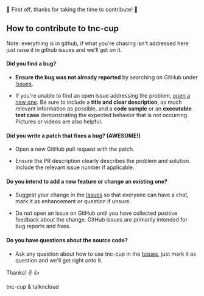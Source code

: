 :metal: First off, thanks for taking the time to contribute! :muscle:

## How to contribute to tnc-cup

Note: everything is in github, if what you're chasing isn't addressed here just raise it in github issues and we'll get on it.

#### **Did you find a bug?**

* **Ensure the bug was not already reported** by searching on GitHub under [Issues](https://github.com/talkncloud/tnc-cup-client/issues).

* If you're unable to find an open issue addressing the problem, [open a new one](https://github.com/talkncloud/tnc-cup-client/issues/new). Be sure to include a **title and clear description**, as much relevant information as possible, and a **code sample** or an **executable test case** demonstrating the expected behavior that is not occurring. Pictures or videos are also helpful.

#### **Did you write a patch that fixes a bug? (AWESOME!)**

* Open a new GitHub pull request with the patch.

* Ensure the PR description clearly describes the problem and solution. Include the relevant issue number if applicable.

#### **Do you intend to add a new feature or change an existing one?**

* Suggest your change in the [Issues](https://github.com/talkncloud/tnc-cup-client/issues) so that everyone can have a chat, mark it as enhancement or question if unsure.

* Do not open an issue on GitHub until you have collected positive feedback about the change. GitHub issues are primarily intended for bug reports and fixes.

#### **Do you have questions about the source code?**

* Ask any question about how to use tnc-cup in the [Issues](https://github.com/talkncloud/tnc-cup-client/issues), just mark it as question and we'll get right onto it.

Thanks! :v: :thumbsup:

tnc-cup & talkncloud
